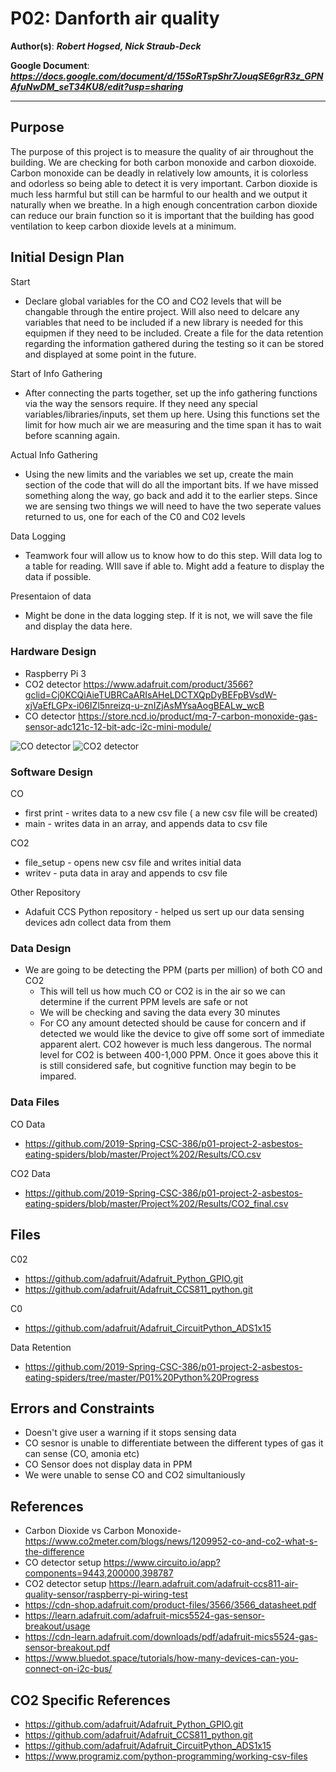 # P02: Danforth air quality


**Author(s)**: __*Robert Hogsed, Nick Straub-Deck*__

**Google Document**: __*https://docs.google.com/document/d/15SoRTspShr7JouqSE6grR3z_GPNAfuNwDM_seT34KU8/edit?usp=sharing*__

---
## Purpose
The purpose of this project is to measure the quality of air throughout the building. We are checking for both carbon monoxide and carbon dioxoide. Carbon monoxide can be deadly in relatively low amounts, it is colorless and odorless so being able to detect it is very important. Carbon dioxide is much less harmful but still can be harmful to our health and we output it naturally when we breathe. In a high enough concentration carbon dioxide can reduce our brain function so it is important that the building has good ventilation to keep carbon dioxide levels at a minimum.

## Initial Design Plan

Start
- Declare global variables for the CO and CO2 levels that will be changable through the  entire project. Will also need to delcare any
variables that need to be included if a new library is needed for this equipmen if they need to be included. Create a file for the data 
retention regarding the information gathered during the testing so it can be stored and displayed at some point in the future. 

Start of Info Gathering
- After connecting the parts together, set up the info gathering functions via the way the sensors require. If they need any special 
variables/libraries/inputs, set them up here. Using this functions set the limit for how much air we are measuring and the time span it has
to wait before scanning again.

 Actual Info Gathering
- Using the new limits and the variables we set up, create the main section of the code that  will do all the important bits. If we have 
missed something along the way, go back and add it to the earlier steps. Since we are sensing two things we will need to have the two 
seperate values returned to us, one for each of the C0 and C02 levels

 Data Logging
- Teamwork four will allow us to know how to do this step. Will data log to a table for reading. WIll save if able to. Might add a feature to
display the data if possible.

 Presentaion of data
- Might be done in the data logging step. If it is not, we will save the file and display the data here.

### Hardware Design
- Raspberry Pi 3
- CO2 detector https://www.adafruit.com/product/3566?gclid=Cj0KCQiAieTUBRCaARIsAHeLDCTXQpDyBEFpBVsdW-xjVaEfLGPx-i06IZl5nreizq-u-znIZjAsMYsaAogBEALw_wcB
- CO detector https://store.ncd.io/product/mq-7-carbon-monoxide-gas-sensor-adc121c-12-bit-adc-i2c-mini-module/


![CO detector](images/COdetector.png "CO detector setup")
![CO2 detector](images/CO2detector.png "CO2 detector setup")

### Software Design
CO
- first print - writes data to a new csv file ( a new csv file will be created)
- main - writes data in an array, and appends data to csv file

CO2
- file_setup - opens new csv file and writes initial data
- writev - puta data in aray and appends to csv file

Other Repository
- Adafuit CCS Python repository - helped us sert up our data sensing devices adn collect data from them
  

### Data Design
- We are going to be detecting the PPM (parts per million) of both CO and CO2
  - This will tell us how much CO or CO2 is in the air so we can determine if the current PPM levels are safe or not
  - We will be checking and saving the data every 30 minutes
  - For CO any amount detected should be cause for concern and if detected we would like the device to give off some sort of immediate apparent alert. CO2 however is much less dangerous. The normal level for CO2 is between 400-1,000 PPM. Once it goes above this it is still considered safe, but cognitive function may begin to be impared.
  
### Data Files

CO Data
- https://github.com/2019-Spring-CSC-386/p01-project-2-asbestos-eating-spiders/blob/master/Project%202/Results/CO.csv 

CO2 Data
- https://github.com/2019-Spring-CSC-386/p01-project-2-asbestos-eating-spiders/blob/master/Project%202/Results/CO2_final.csv

## Files
C02
- https://github.com/adafruit/Adafruit_Python_GPIO.git
- https://github.com/adafruit/Adafruit_CCS811_python.git

C0
- https://github.com/adafruit/Adafruit_CircuitPython_ADS1x15

Data Retention
- https://github.com/2019-Spring-CSC-386/p01-project-2-asbestos-eating-spiders/tree/master/P01%20Python%20Progress


## Errors and Constraints
- Doesn't give user a warning if it stops sensing data
- CO sesnor is unable to differentiate between the different types of gas it can sense (CO, amonia etc)
- CO Sensor does not display data in PPM
- We were unable to sense CO and CO2 simultaniously



## References
- Carbon Dioxide vs Carbon Monoxide- https://www.co2meter.com/blogs/news/1209952-co-and-co2-what-s-the-difference
- CO detector setup https://www.circuito.io/app?components=9443,200000,398787
- CO2 detector setup https://learn.adafruit.com/adafruit-ccs811-air-quality-sensor/raspberry-pi-wiring-test
- https://cdn-shop.adafruit.com/product-files/3566/3566_datasheet.pdf
- https://learn.adafruit.com/adafruit-mics5524-gas-sensor-breakout/usage
- https://cdn-learn.adafruit.com/downloads/pdf/adafruit-mics5524-gas-sensor-breakout.pdf
- https://www.bluedot.space/tutorials/how-many-devices-can-you-connect-on-i2c-bus/
## CO2 Specific References
- https://github.com/adafruit/Adafruit_Python_GPIO.git
- https://github.com/adafruit/Adafruit_CCS811_python.git
- https://github.com/adafruit/Adafruit_CircuitPython_ADS1x15
- https://www.programiz.com/python-programming/working-csv-files

